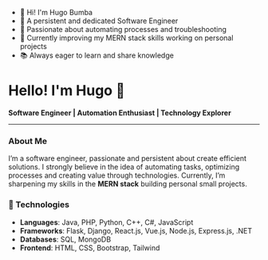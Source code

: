 - 👋 Hi! I'm Hugo Bumba
- 🌟 A persistent and dedicated Software Engineer
- 🚀 Passionate about automating processes and troubleshooting
- 🔧 Currently improving my MERN stack skills working on personal projects
- 📚 Always eager to learn and share knowledge

# Hello! I'm Hugo 👋

**Software Engineer | Automation Enthusiast | Technology Explorer**

---

### About Me

I’m a software engineer, passionate and persistent about create efficient solutions.
I strongly believe in the idea of ​​automating tasks, optimizing processes and creating value through technologies.
Currently, I’m sharpening my skills in the **MERN stack** building personal small projects.

### 🌟 Technologies

- **Languages**: Java, PHP, Python, C++, C#, JavaScript
- **Frameworks**: Flask, Django, React.js, Vue.js, Node.js, Express.js, .NET
- **Databases**: SQL, MongoDB
- **Frontend**: HTML, CSS, Bootstrap, Tailwind